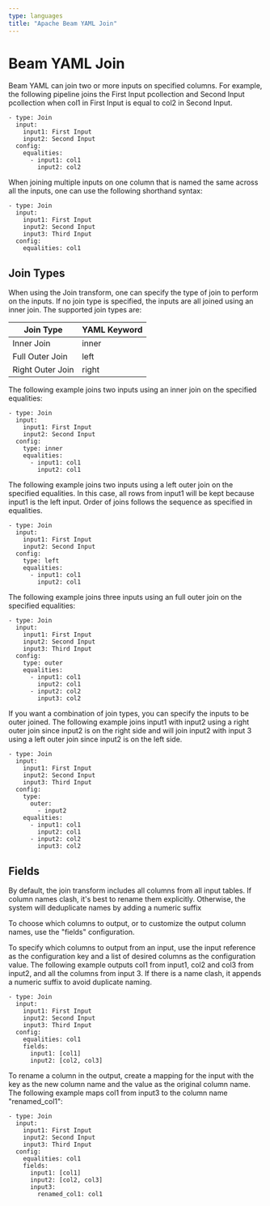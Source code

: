 ```yaml
---
type: languages
title: "Apache Beam YAML Join"
---
```

<!--
    Licensed to the Apache Software Foundation (ASF) under one
    or more contributor license agreements.  See the NOTICE file
    distributed with this work for additional information
    regarding copyright ownership.  The ASF licenses this file
    to you under the Apache License, Version 2.0 (the
    "License"); you may not use this file except in compliance
    with the License.  You may obtain a copy of the License at

      http://www.apache.org/licenses/LICENSE-2.0

    Unless required by applicable law or agreed to in writing,
    software distributed under the License is distributed on an
    "AS IS" BASIS, WITHOUT WARRANTIES OR CONDITIONS OF ANY
    KIND, either express or implied.  See the License for the
    specific language governing permissions and limitations
    under the License.
-->

# Beam YAML Join

Beam YAML can join two or more inputs on specified columns. For example, the
following pipeline joins the First Input pcollection and Second Input
pcollection when col1 in First Input is equal to col2 in Second Input.

```
- type: Join
  input:
    input1: First Input
    input2: Second Input
  config:
    equalities:
      - input1: col1
        input2: col2
```

When joining multiple inputs on one column that is named the same across all the
inputs, one can use the following  shorthand syntax:

```
- type: Join
  input:
    input1: First Input
    input2: Second Input
    input3: Third Input
  config:
    equalities: col1
```

## Join Types

When using the Join transform, one can specify the type of join to perform on
the inputs. If no join type is specified, the inputs are all joined using an
inner join. The supported join types are:

| Join Type | YAML Keyword |
| -------- | ------- |
| Inner Join | inner |
| Full Outer Join | left |
| Right Outer Join | right |

The following example  joins two inputs  using an inner join on the specified
equalities:

```
- type: Join
  input:
    input1: First Input
    input2: Second Input
  config:
    type: inner
    equalities:
      - input1: col1
        input2: col1
```


The following example joins two inputs using a left outer join on the specified
equalities. In this case, all rows from input1 will be kept because input1 is
the left input. Order of joins follows the sequence as specified in equalities.

```
- type: Join
  input:
    input1: First Input
    input2: Second Input
  config:
    type: left
    equalities:
      - input1: col1
        input2: col1
```

The following example joins three inputs using an full outer join on the
specified equalities:

```
- type: Join
  input:
    input1: First Input
    input2: Second Input
    input3: Third Input
  config:
    type: outer
    equalities:
      - input1: col1
        input2: col1
      - input2: col2
        input3: col2
```

If you want a combination of join types, you can specify the inputs to be outer
joined. The following  example joins input1 with input2 using a right outer join
since input2 is on the right side and will join input2 with input 3 using a left
outer join since input2 is on the left side.

```
- type: Join
  input:
    input1: First Input
    input2: Second Input
    input3: Third Input
  config:
    type:
      outer:
        - input2
    equalities:
      - input1: col1
        input2: col1
      - input2: col2
        input3: col2
```

## Fields
By default, the join transform includes all columns from all input tables. If
column names clash, it's best to rename them explicitly. Otherwise, the system
will deduplicate names by adding a numeric suffix

To choose which columns to output, or to customize the output column names, use
the "fields" configuration.

To specify which columns to output from an input, use the input reference as the
configuration key and a list of desired columns as the configuration value. The
following example outputs col1 from input1, col2 and col3 from input2, and all
the columns from input 3. If there is a name clash, it appends a numeric suffix
to avoid duplicate naming.

```
- type: Join
  input:
    input1: First Input
    input2: Second Input
    input3: Third Input
  config:
    equalities: col1
    fields:
      input1: [col1]
      input2: [col2, col3]
```

To rename a column in the output, create a mapping for the input with the key as
the new column name and the value as the original column name. The following
example maps col1 from input3 to the column name "renamed_col1":

```
- type: Join
  input:
    input1: First Input
    input2: Second Input
    input3: Third Input
  config:
    equalities: col1
    fields:
      input1: [col1]
      input2: [col2, col3]
      input3:
        renamed_col1: col1
```
